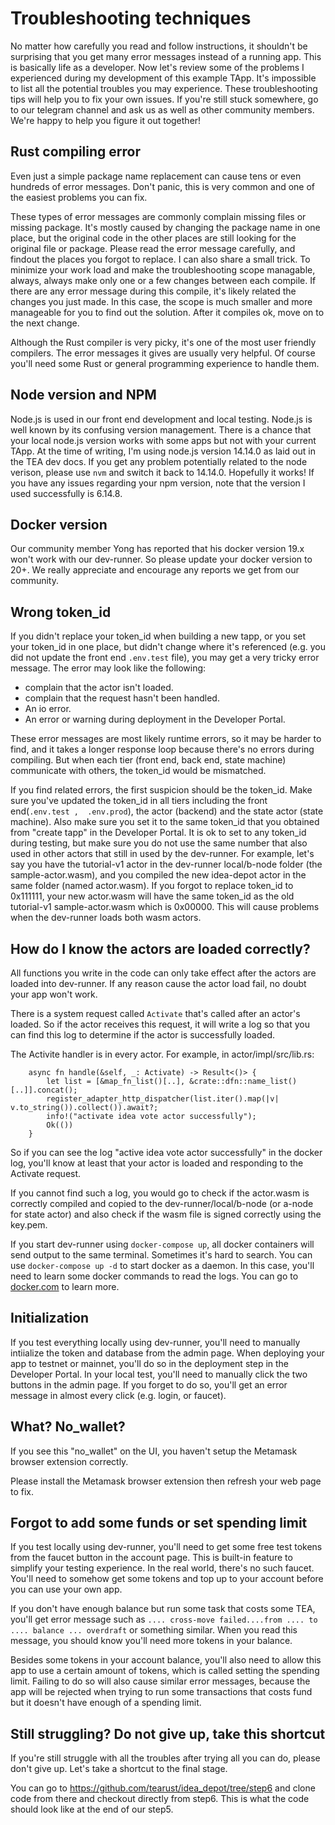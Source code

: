 # Troubleshooting techniques

No matter how carefully you read and follow instructions, it shouldn't be surprising that you get many error messages instead of a running app. This is basically life as a developer. Now let's review some of the problems I experienced during my development of this example TApp. It's impossible to list all the potential troubles you may experience. These troubleshooting tips will help you to fix your own issues. If you're still stuck somewhere, go to our telegram channel and ask us as well as other community members. We're happy to help you figure it out together!

## Rust compiling error

Even just a simple package name replacement can cause tens or even hundreds of error messages. Don't panic, this is very common and one of the easiest problems you can fix.

These types of error messages are commonly complain missing files or missing package. It's mostly caused by changing the package name in one place, but the original code in the other places are still looking for the original file or package. Please read the error message carefully, and findout the places you forgot to replace. I can also share a small trick. To minimize your work load and make the troubleshooting scope managable, always, always make only one or a few changes between each compile. If there are any error message during this compile, it's likely related the changes you just made. In this case, the scope is much smaller and more manageable for you to find out the solution. After it compiles ok, move on to the next change.

Although the Rust compiler is very picky, it's one of the most user friendly compilers. The error messages it gives are usually very helpful. Of course you'll need some Rust or general programming experience to handle them.

## Node version and NPM

Node.js is used in our front end development and local testing. Node.js is well known by its confusing version management. There is a chance that your local node.js version works with some apps but not with your current TApp. At the time of writing, I'm using node.js version 14.14.0 as laid out in the TEA dev docs. If you get any problem potentially related to the node verison, please use `nvm` and switch it back to 14.14.0. Hopefully it works! If you have any issues regarding your npm version, note that the version I used successfully is 6.14.8.

## Docker version

Our community member Yong has reported that his docker version 19.x won't work with our dev-runner. So please update your docker version to 20+. We really appreciate and encourage any reports we get from our community.

## Wrong token_id

If you didn't replace your token_id when building a new tapp, or you set your token_id in one place, but didn't change where it's referenced (e.g. you did not update the front end `.env.test` file), you may get a very tricky error message. The error may look like the following:

* complain that the actor isn't loaded.
* complain that the request hasn't been handled.
* An io error.
* An error or warning during deployment in the Developer Portal.

These error messages are most likely runtime errors, so it may be harder to find, and it takes a longer response loop because there's no errors during compiling. But when each tier (front end, back end, state machine) communicate with others, the token_id would be mismatched. 

If you find related errors, the first suspicion should be the token_id. Make sure you've updated the token_id in all tiers including the front end(`.env.test ,  .env.prod`), the actor (backend) and the state actor (state machine). Also make sure you set it to the same token_id that you obtained from "create tapp" in the Developer Portal. It is ok to set to any token_id during testing, but make sure you do not use the same number that also used in other actors that still in used by the dev-runner. For example, let's say you have the tutorial-v1 actor in the dev-runner local/b-node folder (the sample-actor.wasm), and you compiled the new idea-depot actor in the same folder (named actor.wasm). If you forgot to replace token_id to 0x111111, your new actor.wasm will have the same token_id as the old tutorial-v1 sample-actor.wasm which is 0x00000. This will cause problems when the dev-runner loads both wasm actors. 

## How do I know the actors are loaded correctly?

All functions you write in the code can only take effect after the actors are loaded into dev-runner. If any reason cause the actor load fail, no doubt your app won't work. 

There is a system request called `Activate` that's called after an actor's loaded. So if the actor receives this request, it will write a log so that you can find this log to determine if the actor is successfully loaded.

The Activite handler is in every actor. For example, in actor/impl/src/lib.rs:

````
    async fn handle(&self, _: Activate) -> Result<()> {
        let list = [&map_fn_list()[..], &crate::dfn::name_list()[..]].concat();
        register_adapter_http_dispatcher(list.iter().map(|v| v.to_string()).collect()).await?;
        info!("activate idea vote actor successfully");
        Ok(())
    }
````

So if you can see the log "active idea vote actor successfully" in the docker log, you'll know at least that your actor is loaded and responding to the Activate request.

If you cannot find such a log, you would go to check if the actor.wasm is correctly compiled and copied to the dev-runner/local/b-node (or a-node for state actor) and also check if the wasm file is signed correctly using the key.pem. 

If you start dev-runner using  `docker-compose up`, all docker containers will send output to the same terminal. Sometimes it's hard to search. You can use `docker-compose up -d` to start docker as a daemon. In this case, you'll need to learn some docker commands to read the logs. You can go to [docker.com](https://docker.com) to learn more. 

## Initialization

If you test everything locally using dev-runner, you'll need to manually intiialize the token and database from the admin page. When deploying your app to testnet or mainnet, you'll do so in the deployment step in the Developer Portal. In your local test, you'll need to manually click the two buttons in the admin page. If you forget to do so, you'll get an error message in almost every click (e.g. login, or faucet).

## What? No_wallet?

If you see this "no_wallet" on the UI, you haven't setup the Metamask browser extension correctly. 



Please install the Metamask browser extension then refresh your web page to fix.

## Forgot to add some funds or set spending limit

If you test locally using dev-runner, you'll need to get some free test tokens from the faucet button in the account page. This is built-in feature to simplify your testing experience. In the real world, there's no such faucet. You'll need to somehow get some tokens and top up to your account before you can use your own app. 

If you don't have enough balance but run some task that costs some TEA, you'll get error message such as `.... cross-move failed....from .... to .... balance ... overdraft` or something similar. When you read this message, you should know you'll need more tokens in your balance.

Besides some tokens in your account balance, you'll also need to allow this app to use a certain amount of tokens, which is called setting the spending limit. Failing to do so will also cause similar error messages, because the app will be rejected when trying to run some transactions that costs fund but it doesn't have enough of a spending limit.

## Still struggling? Do not give up, take this shortcut

If you're still struggle with all the troubles after trying all you can do, please don't give up. Let's take a shortcut to the final stage. 

You can go to https://github.com/tearust/idea_depot/tree/step6 and clone code from there and checkout directly from step6. This is what the code should look like at the end of our step5. 
